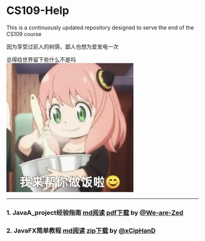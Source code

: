 # CS109-Help
This is a continuously updated repository designed to serve the end of the CS109 course

因为享受过前人的树荫，鄙人也想为爱发电一次

总得给世界留下些什么不是吗
<img src="src/CS109project_指南/anya.png" alt="Anya" style="zoom:33%;" />

---
### 1. JavaA_project经验指南 [md阅读](./src/CS109project_指南.md) [pdf下载](./out/CS109project_指南.pdf)  by [@We-are-Zed](https://github.com/we-are-Zed)
### 2. JavaFX简单教程 [md阅读](./src/Introduction_Project_JavaFx.md)   [zip下载](./out/Introduction_Project_JavaFx.zip) by [@xCipHanD](https://github.com/xciphand/)